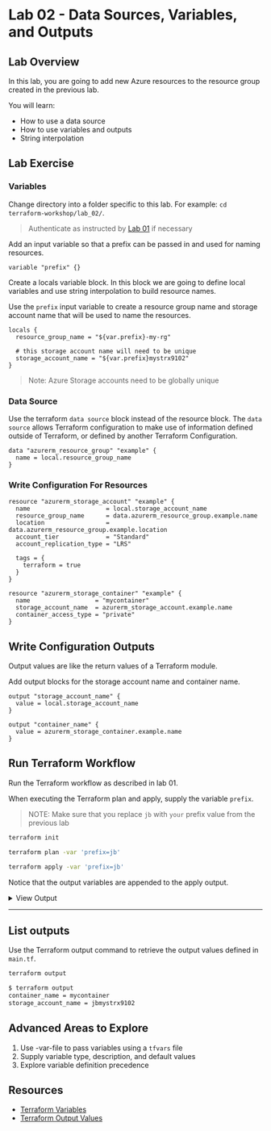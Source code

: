 # Lab 02 - Data Sources, Variables, and Outputs

## Lab Overview

In this lab, you are going to add new Azure resources to the resource group created in the previous lab.

You will learn:

* How to use a data source
* How to use variables and outputs
* String interpolation

## Lab Exercise

### Variables

Change directory into a folder specific to this lab. For example: `cd terraform-workshop/lab_02/`.

> Authenticate as instructed by [Lab 01]("../../../lab_01/README.md) if necessary

Add an input variable so that a prefix can be passed in and used for naming resources.

``` hcl
variable "prefix" {}
```

Create a locals variable block. In this block we are going to define local variables and use string interpolation to build resource names.

Use the `prefix` input variable to create a resource group name and storage account name that will be used to name the resources.

``` hcl
locals {
  resource_group_name = "${var.prefix}-my-rg"

  # this storage account name will need to be unique
  storage_account_name = "${var.prefix}mystrx9102"
}
```

> Note: Azure Storage accounts need to be globally unique

### Data Source

Use the terraform `data source` block instead of the resource block.  The `data source` allows Terraform configuration to make use of information defined outside of Terraform, or defined by another Terraform Configuration.

``` hcl
data "azurerm_resource_group" "example" {
  name = local.resource_group_name
}
```

### Write Configuration For Resources

``` hcl
resource "azurerm_storage_account" "example" {
  name                     = local.storage_account_name
  resource_group_name      = data.azurerm_resource_group.example.name
  location                 = data.azurerm_resource_group.example.location
  account_tier             = "Standard"
  account_replication_type = "LRS"

  tags = {
    terraform = true
  }
}

resource "azurerm_storage_container" "example" {
  name                  = "mycontainer"
  storage_account_name  = azurerm_storage_account.example.name
  container_access_type = "private"
}
```

## Write Configuration Outputs

Output values are like the return values of a Terraform module.

Add output blocks for the storage account name and container name.

``` hcl
output "storage_account_name" {
  value = local.storage_account_name
}

output "container_name" {
  value = azurerm_storage_container.example.name
}
```

## Run Terraform Workflow

Run the Terraform workflow as described in lab 01.

When executing the Terraform plan and apply, supply the variable `prefix`.

> NOTE: Make sure that you replace `jb` with `your` prefix value from the previous lab
``` sh
terraform init

terraform plan -var 'prefix=jb'

terraform apply -var 'prefix=jb'
```

Notice that the output variables are appended to the apply output.

<details><summary>View Output</summary>
<p>

``` sh
...
Apply complete! Resources: 2 added, 0 changed, 0 destroyed.

Outputs:

container_name = mycontainer
storage_account_name = jbmystrx9102
```

</p>
</details>

---

## List outputs

Use the Terraform output command to retrieve the output values defined in `main.tf`.

``` sh
terraform output
```

``` sh
$ terraform output
container_name = mycontainer
storage_account_name = jbmystrx9102
```

## Advanced Areas to Explore

1. Use -var-file to pass variables using a `tfvars` file
2. Supply variable type, description, and default values
3. Explore variable definition precedence

## Resources

* [Terraform Variables](https://www.terraform.io/docs/configuration/variables.html)
* [Terraform Output Values](https://www.terraform.io/docs/configuration/outputs.html)
